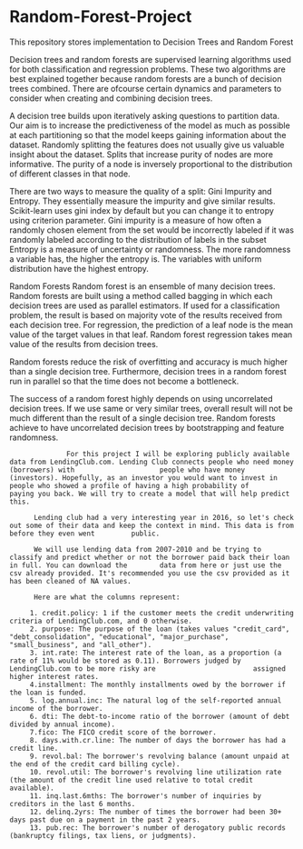 # Random-Forest-Project
This repository stores implementation to Decision Trees and Random Forest 



Decision trees and random forests are supervised learning algorithms used for both classification and regression problems. These two algorithms are best explained together because random forests are a bunch of decision trees combined. There are ofcourse certain dynamics and parameters to consider when creating and combining decision trees.


A decision tree builds upon iteratively asking questions to partition data. Our aim is to increase the predictiveness of the model as much as possible at each partitioning so that the model keeps gaining information about the dataset. Randomly splitting the features does not usually give us valuable insight about the dataset. Splits that increase purity of nodes are more informative. The purity of a node is inversely proportional to the distribution of different classes in that node. 

There are two ways to measure the quality of a split: Gini Impurity and Entropy. They essentially measure the impurity and give similar results. Scikit-learn uses gini index by default but you can change it to entropy using criterion parameter.
Gini impurity is a measure of how often a randomly chosen element from the set would be incorrectly labeled if it was randomly labeled according to the distribution of labels in the subset
Entropy is a measure of uncertainty or randomness. The more randomness a variable has, the higher the entropy is. The variables with uniform distribution have the highest entropy.



Random Forests
Random forest is an ensemble of many decision trees. Random forests are built using a method called bagging in which each decision trees are used as parallel estimators. If used for a classification problem, the result is based on majority vote of the results received from each decision tree. For regression, the prediction of a leaf node is the mean value of the target values in that leaf. Random forest regression takes mean value of the results from decision trees.

Random forests reduce the risk of overfitting and accuracy is much higher than a single decision tree. Furthermore, decision trees in a random forest run in parallel so that the time does not become a bottleneck.

The success of a random forest highly depends on using uncorrelated decision trees. If we use same or very similar trees, overall result will not be much different than the result of a single decision tree. Random forests achieve to have uncorrelated decision trees by bootstrapping and feature randomness.




                  For this project I will be exploring publicly available data from LendingClub.com. Lending Club connects people who need money (borrowers) with                     people who have money (investors). Hopefully, as an investor you would want to invest in people who showed a profile of having a high probability of                      paying you back. We will try to create a model that will help predict this.

          Lending club had a very interesting year in 2016, so let's check out some of their data and keep the context in mind. This data is from before they even went         public.

          We will use lending data from 2007-2010 and be trying to classify and predict whether or not the borrower paid back their loan in full. You can download the        data from here or just use the csv already provided. It's recommended you use the csv provided as it has been cleaned of NA values.

          Here are what the columns represent:

         1. credit.policy: 1 if the customer meets the credit underwriting criteria of LendingClub.com, and 0 otherwise.
         2. purpose: The purpose of the loan (takes values "credit_card", "debt_consolidation", "educational", "major_purchase", "small_business", and "all_other").
         3. int.rate: The interest rate of the loan, as a proportion (a rate of 11% would be stored as 0.11). Borrowers judged by LendingClub.com to be more risky are                        assigned higher interest rates.
         4.installment: The monthly installments owed by the borrower if the loan is funded.
         5. log.annual.inc: The natural log of the self-reported annual income of the borrower.
         6. dti: The debt-to-income ratio of the borrower (amount of debt divided by annual income).
         7.fico: The FICO credit score of the borrower.
         8. days.with.cr.line: The number of days the borrower has had a credit line.
         9. revol.bal: The borrower's revolving balance (amount unpaid at the end of the credit card billing cycle).
         10. revol.util: The borrower's revolving line utilization rate (the amount of the credit line used relative to total credit available).
         11. inq.last.6mths: The borrower's number of inquiries by creditors in the last 6 months.
         12. delinq.2yrs: The number of times the borrower had been 30+ days past due on a payment in the past 2 years.
         13. pub.rec: The borrower's number of derogatory public records (bankruptcy filings, tax liens, or judgments).
